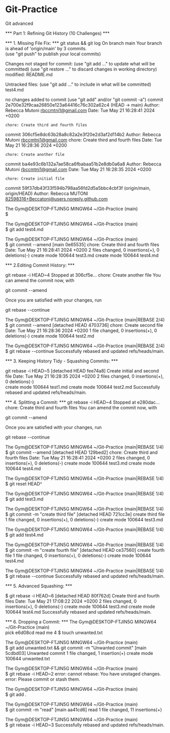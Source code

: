 # Git-Practice
Git advanced

***  Part 1: Refining Git History (10 Challenges) ***

***  1. Missing File Fix: ***
 git status && git log
On branch main
Your branch is ahead of 'origin/main' by 3 commits.       
  (use "git push" to publish your local commits)

Changes not staged for commit:
  (use "git add <file>..." to update what will be committed)
  (use "git restore <file>..." to discard changes in working directory)
        modified:   README.md

Untracked files:
  (use "git add <file>..." to include in what will be committed)
        test4.md

no changes added to commit (use "git add" and/or "git commit -a")
commit 2e700e32f9caa26850e123a64416c76c302a62c4 (HEAD -> main)
Author: Rebecca Mutoni <rbccmtni1@gmail.com>
Date:   Tue May 21 16:28:41 2024 +0200

    chore: Create third and fourth files

commit 306cf5e8dc63b28a8c82a2e3f20e2d3af2d114b2
Author: Rebecca Mutoni <rbccmtni1@gmail.com>
chore: Create third and fourth files
Date:   Tue May 21 16:28:36 2024 +0200

    chore: Create another file

commit ba4e93c6b132a7ae58ca6fbabaa51b2e8db0a6a8
Author: Rebecca Mutoni <rbccmtni1@gmail.com>
Date:   Tue May 21 16:28:35 2024 +0200

    chore: Create initial file

commit 59f37db43f33f594b798aa56fd2d5a5bbc4cbf3f (origin/main, origin/HEAD)
Author: Rebecca MUTONI <82598316+Beccatoni@users.noreply.github.com>

The Gym@DESKTOP-FTJIN5G MINGW64 ~/Git-Practice (main)     
$

The Gym@DESKTOP-FTJIN5G MINGW64 ~/Git-Practice (main)     
$ git add test4.md

The Gym@DESKTOP-FTJIN5G MINGW64 ~/Git-Practice (main)     
$ git commit --amend
[main 0e65535] chore: Create third and fourth files
 Date: Tue May 21 16:28:41 2024 +0200
 2 files changed, 0 insertions(+), 0 deletions(-)
 create mode 100644 test3.md
 create mode 100644 test4.md


*** 2.Editing Commit History:  ***

 git rebase -i HEAD~4
Stopped at 306cf5e...  chore: Create another file
You can amend the commit now, with

  git commit --amend

Once you are satisfied with your changes, run

  git rebase --continue

The Gym@DESKTOP-FTJIN5G MINGW64 ~/Git-Practice (main|REBASE 2/4)
$ git commit --amend
[detached HEAD 4703736] chore: Create second file
 Date: Tue May 21 16:28:36 2024 +0200
 1 file changed, 0 insertions(+), 0 deletions(-)
 create mode 100644 test2.md

The Gym@DESKTOP-FTJIN5G MINGW64 ~/Git-Practice (main|REBASE 2/4)
$ git rebase --continue
Successfully rebased and updated refs/heads/main.


*** 3. Keeping History Tidy - Squashing Commits:   ***

 git rebase -i HEAD~5
[detached HEAD fee74a8] Create initial and second file
 Date: Tue May 21 16:28:35 2024 +0200
 2 files changed, 0 insertions(+), 0 deletions(-)     
 create mode 100644 test1.md
 create mode 100644 test2.md
Successfully rebased and updated refs/heads/main.


***  4. Splitting a Commit:    ***
git rebase -i HEAD~4
Stopped at e280dac...  chore: Create third and fourth files
You can amend the commit now, with

  git commit --amend

Once you are satisfied with your changes, run

  git rebase --continue

The Gym@DESKTOP-FTJIN5G MINGW64 ~/Git-Practice (main|REBASE 1/4)
$ git commit --amend
[detached HEAD 129bed2] chore: Create third and fourth files
 Date: Tue May 21 16:28:41 2024 +0200
 2 files changed, 0 insertions(+), 0 deletions(-)
 create mode 100644 test3.md
 create mode 100644 test4.md

The Gym@DESKTOP-FTJIN5G MINGW64 ~/Git-Practice (main|REBASE 1/4)
$ git reset HEAD^

The Gym@DESKTOP-FTJIN5G MINGW64 ~/Git-Practice (main|REBASE 1/4)
$ git add test3.md

The Gym@DESKTOP-FTJIN5G MINGW64 ~/Git-Practice (main|REBASE 1/4)
$ git commit -m "create third file"
[detached HEAD 721cc3e] create third file
 1 file changed, 0 insertions(+), 0 deletions(-)
 create mode 100644 test3.md

The Gym@DESKTOP-FTJIN5G MINGW64 ~/Git-Practice (main|REBASE 1/4)
$ git  add test4.md

The Gym@DESKTOP-FTJIN5G MINGW64 ~/Git-Practice (main|REBASE 1/4)
$ git commit -m "create fourth file"
[detached HEAD ce37560] create fourth file
 1 file changed, 0 insertions(+), 0 deletions(-)
 create mode 100644 test4.md

The Gym@DESKTOP-FTJIN5G MINGW64 ~/Git-Practice (main|REBASE 1/4)
$ git rebase --continue
Successfully rebased and updated refs/heads/main.


*** 5. Advanced Squashing:  ***

$ git rebase -i HEAD~6
[detached HEAD 80f762d] Create third and fourth files
 Date: Tue May 21 17:08:22 2024 +0200
 2 files changed, 0 insertions(+), 0 deletions(-)
 create mode 100644 test3.md
 create mode 100644 test4.md
Successfully rebased and updated refs/heads/main.


*** 6. Dropping a Commit: ***
The Gym@DESKTOP-FTJIN5G MINGW64 ~/Git-Practice (main)     
pick e6d08cd read me 4
$ touch unwanted.txt

The Gym@DESKTOP-FTJIN5G MINGW64 ~/Git-Practice (main)     
$ git add unwanted.txt && git commit -m "Unwanted commit" 
[main 5cdbd03] Unwanted commit
 1 file changed, 1 insertion(+)
 create mode 100644 unwanted.txt

The Gym@DESKTOP-FTJIN5G MINGW64 ~/Git-Practice (main)     
$ git rebase -i HEAD~2
error: cannot rebase: You have unstaged changes.
error: Please commit or stash them.

The Gym@DESKTOP-FTJIN5G MINGW64 ~/Git-Practice (main)     
$ git add .

The Gym@DESKTOP-FTJIN5G MINGW64 ~/Git-Practice (main)     
$ git commit -m "read"
[main aa41cd6] read
 1 file changed, 11 insertions(+)

The Gym@DESKTOP-FTJIN5G MINGW64 ~/Git-Practice (main)     
$ git rebase -i HEAD~3
Successfully rebased and updated refs/heads/main.





